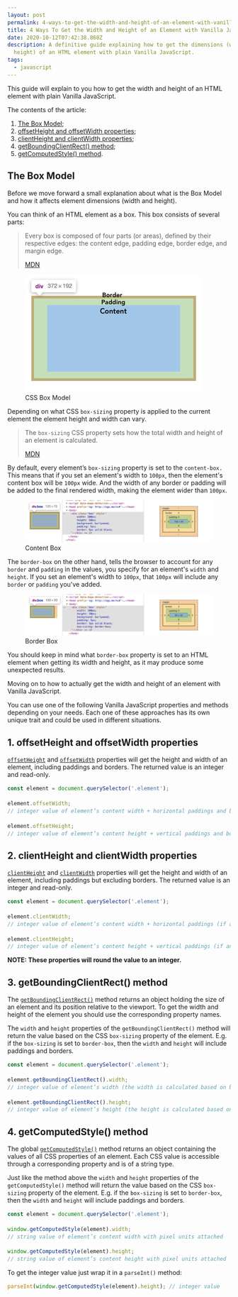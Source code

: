```yaml
---
layout: post
permalink: 4-ways-to-get-the-width-and-height-of-an-element-with-vanilla-javascript
title: 4 Ways To Get the Width and Height of an Element with Vanilla JavaScript
date: 2020-10-12T07:42:38.868Z
description: A definitive guide explaining how to get the dimensions (width and
  height) of an HTML element with plain Vanilla JavaScript.
tags:
  - javascript
---
```

This guide will explain to you how to get the width and height of an HTML element with plain Vanilla JavaScript.

The contents of the article:

1. [The Box Model](#the-box-model);
2. [offsetHeight and offsetWidth properties](#1-offsetheight-and-offsetwidth-properties);
3. [clientHeight and clientWidth properties](#2-clientheight-and-clientwidth-properties);
4. [getBoundingClientRect() method](#3-getboundingclientrect-method);
5. [getComputedStyle() method](#4-getcomputedstyle-method).

## The Box Model

Before we move forward a small explanation about what is the Box Model and how it affects element dimensions (width and height).

You can think of an HTML element as a box. This box consists of several parts:

> Every box is composed of four parts (or areas), defined by their respective edges: the content edge, padding edge, border edge, and margin edge.
>
> [MDN](https://developer.mozilla.org/en-US/docs/Web/CSS/CSS_Box_Model/Introduction_to_the_CSS_box_model)

<figure>
  <img class="shadow" src="/images/misc/css-box-model.jpg" alt="CSS Box Model" loading="lazy">
  <figcaption>CSS Box Model</figcaption>
</figure>

Depending on what CSS `box-sizing` property is applied to the current element the element height and width can vary.

> The `box-sizing` CSS property sets how the total width and height of an element is calculated.
>
> [MDN](https://developer.mozilla.org/en-US/docs/Web/CSS/box-sizing)

By default, every element’s `box-sizing` property is set to the `content-box.` This means that if you set an element's width to `100px`, then the element's content box will be `100px` wide. And the width of any border or padding will be added to the final rendered width, making the element wider than `100px`.

<figure>
  <img class="shadow" src="/images/dev-tools/div-box-padding-border.jpg" alt="Content Box" loading="lazy">
  <figcaption>Content Box</figcaption>
</figure>

The `border-box` on the other hand, tells the browser to account for any `border` and `padding` in the values, you specify for an element's `width` and `height`. If you set an element's width to `100px`, that `100px` will include any `border` or `padding` you've added.

<figure>
  <img class="shadow" src="/images/dev-tools/div-box-paddin-border-box-sizing.jpg" alt="Border Box" loading="lazy">
  <figcaption>Border Box</figcaption>
</figure>

You should keep in mind what `border-box` property is set to an HTML element when getting its width and height, as it may produce some unexpected results.

Moving on to how to actually get the width and height of an element with Vanilla JavaScript.

You can use one of the following Vanilla JavaScript properties and methods depending on your needs. Each one of these approaches has its own unique trait and could be used in different situations.

## 1. offsetHeight and offsetWidth properties

[`offsetHeight`](https://developer.mozilla.org/en-US/docs/Web/API/HTMLElement/offsetHeight) and [`offsetWidth`](https://developer.mozilla.org/en-US/docs/Web/API/HTMLElement/offsetWidth) properties will get the height and width of an element, including paddings and borders. The returned value is an integer and read-only.

```javascript
const element = document.querySelector('.element');

element.offsetWidth;
// integer value of element’s content width + horizontal paddings and borders (if any)

element.offsetHeight;
// integer value of element’s content height + vertical paddings and borders (if any)
```

## 2. clientHeight and clientWidth properties

[`clientHeight`](https://developer.mozilla.org/en-US/docs/Web/API/Element/clientHeight) and [`clientWidth`](https://developer.mozilla.org/en-US/docs/Web/API/Element/clientWidth) properties will get the height and width of an element, including paddings but excluding borders. The returned value is an integer and read-only.

```javascript
const element = document.querySelector('.element');

element.clientWidth;
// integer value of element’s content width + horizontal paddings (if any)

element.clientHeight;
// integer value of element’s content height + vertical paddings (if any)
```

**NOTE: These properties will round the value to an integer.**

## 3. getBoundingClientRect() method

The [`getBoundingClientRect()`](https://developer.mozilla.org/en-US/docs/Web/API/Element/getBoundingClientRect) method returns an object holding the size of an element and its position relative to the viewport. To get the width and height of the element you should use the corresponding property names.

The `width` and `height` properties of the `getBoundingClientRect()` method will return the value based on the CSS `box-sizing` property of the element. E.g. if the `box-sizing` is set to `border-box`, then the `width` and `height` will include paddings and borders.

```javascript
const element = document.querySelector('.element');

element.getBoundingClientRect().width;
// integer value of element’s width (the width is calculated based on box-sizing property value)

element.getBoundingClientRect().height;
// integer value of element’s height (the height is calculated based on box-sizing property value)
```

## 4. getComputedStyle() method

The global [`getComputedStyle()`](https://developer.mozilla.org/en-US/docs/Web/API/Window/getComputedStyle) method returns an object containing the values of all CSS properties of an element. Each CSS value is accessible through a corresponding property and is of a string type.

Just like the method above the `width` and `height` properties of the `getComputedStyle()` method will return the value based on the CSS `box-sizing` property of the element. E.g. if the `box-sizing` is set to `border-box`, then the `width` and `height` will include paddings and borders.

```javascript
const element = document.querySelector('.element');

window.getComputedStyle(element).width;
// string value of element’s content width with pixel units attached

window.getComputedStyle(element).height;
// string value of element’s content height with pixel units attached
```

To get the integer value just wrap it in a `parseInt()` method:

```javascript
parseInt(window.getComputedStyle(element).height); // integer value
```